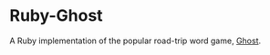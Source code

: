 # Ruby-Ghost

A Ruby implementation of the popular road-trip word game, [Ghost](https://en.wikipedia.org/wiki/Ghost_(game)).